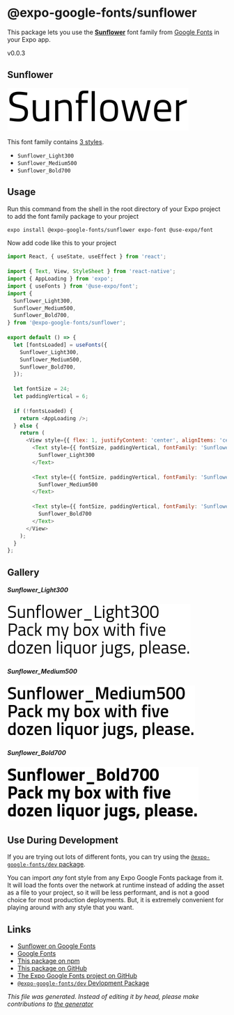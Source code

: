 # @expo-google-fonts/sunflower

This package lets you use the [**Sunflower**](https://fonts.google.com/specimen/Sunflower) font family from [Google Fonts](https://fonts.google.com/) in your Expo app.

v0.0.3

## Sunflower

![Sunflower](./font-family.png)

This font family contains [3 styles](#gallery).

- `Sunflower_Light300`
- `Sunflower_Medium500`
- `Sunflower_Bold700`

## Usage

Run this command from the shell in the root directory of your Expo project to add the font family package to your project
```sh
expo install @expo-google-fonts/sunflower expo-font @use-expo/font
```

Now add code like this to your project
```js
import React, { useState, useEffect } from 'react';

import { Text, View, StyleSheet } from 'react-native';
import { AppLoading } from 'expo';
import { useFonts } from '@use-expo/font';
import {
  Sunflower_Light300,
  Sunflower_Medium500,
  Sunflower_Bold700,
} from '@expo-google-fonts/sunflower';

export default () => {
  let [fontsLoaded] = useFonts({
    Sunflower_Light300,
    Sunflower_Medium500,
    Sunflower_Bold700,
  });

  let fontSize = 24;
  let paddingVertical = 6;

  if (!fontsLoaded) {
    return <AppLoading />;
  } else {
    return (
      <View style={{ flex: 1, justifyContent: 'center', alignItems: 'center' }}>
        <Text style={{ fontSize, paddingVertical, fontFamily: 'Sunflower_Light300' }}>
          Sunflower_Light300
        </Text>

        <Text style={{ fontSize, paddingVertical, fontFamily: 'Sunflower_Medium500' }}>
          Sunflower_Medium500
        </Text>

        <Text style={{ fontSize, paddingVertical, fontFamily: 'Sunflower_Bold700' }}>
          Sunflower_Bold700
        </Text>
      </View>
    );
  }
};

```

## Gallery

##### Sunflower_Light300
![Sunflower_Light300](./e60ce84d8ac799e771211c4fa34de99812b730e86342f32f94fbccfa79461bd0.ttf.png)

##### Sunflower_Medium500
![Sunflower_Medium500](./cf53d978b098c900279393bfdf56611a8003d688b2b16b7bd767182e1b0c58e8.ttf.png)

##### Sunflower_Bold700
![Sunflower_Bold700](./f3b680ac8a8f4a8a9ede88bf72084ae45ddd8dd7a8a87e826b9ce8946a7b0536.ttf.png)


## Use During Development

If you are trying out lots of different fonts, you can try using the [`@expo-google-fonts/dev` package](https://www.npmjs.com/package/@expo-google-fonts/dev).

You can import *any* font style from any Expo Google Fonts package from it. It will load the fonts
over the network at runtime instead of adding the asset as a file to your project, so it will be 
less performant, and is not a good choice for most production deployments. But, it is extremely convenient
for playing around with any style that you want.

## Links

- [Sunflower on Google Fonts](https://fonts.google.com/specimen/Sunflower)
- [Google Fonts](https://fonts.google.com/)
- [This package on npm](https://www.npmjs.com/package/@expo-google-fonts/sunflower)
- [This package on GitHub](https://github.com/expo/google-fonts/tree/master/font-packages/sunflower)
- [The Expo Google Fonts project on GitHub](https://github.com/expo/google-fonts)
- [`@expo-google-fonts/dev` Devlopment Package](https://github.com/expo/google-fonts/tree/master/font-packages/dev)


*This file was generated. Instead of editing it by head, please make contributions to [the generator](https://github.com/expo/google-fonts/tree/master/packages/generator)*
